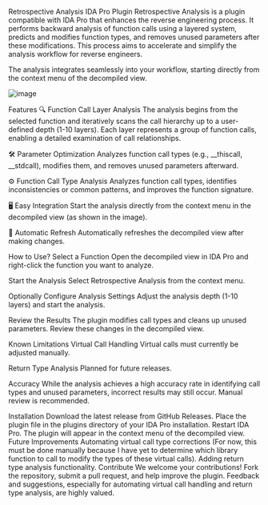 Retrospective Analysis IDA Pro Plugin
Retrospective Analysis is a plugin compatible with IDA Pro that enhances the reverse engineering process. It performs backward analysis of function calls using a layered system, predicts and modifies function types, and removes unused parameters after these modifications. This process aims to accelerate and simplify the analysis workflow for reverse engineers.

The analysis integrates seamlessly into your workflow, starting directly from the context menu of the decompiled view.


![image](https://github.com/user-attachments/assets/9c739246-1e4f-4664-909f-4ddcd9273326)



Features
🔍 Function Call Layer Analysis
The analysis begins from the selected function and iteratively scans the call hierarchy up to a user-defined depth (1-10 layers). Each layer represents a group of function calls, enabling a detailed examination of call relationships.

🛠️ Parameter Optimization
Analyzes function call types (e.g., __thiscall, __stdcall), modifies them, and removes unused parameters afterward.

⚙️ Function Call Type Analysis
Analyzes function call types, identifies inconsistencies or common patterns, and improves the function signature.

🖥️ Easy Integration
Start the analysis directly from the context menu in the decompiled view (as shown in the image).

🔄 Automatic Refresh
Automatically refreshes the decompiled view after making changes.

How to Use?
Select a Function
Open the decompiled view in IDA Pro and right-click the function you want to analyze.


Start the Analysis
Select Retrospective Analysis from the context menu.

Optionally Configure Analysis Settings
Adjust the analysis depth (1-10 layers) and start the analysis.

Review the Results
The plugin modifies call types and cleans up unused parameters. Review these changes in the decompiled view.

Known Limitations
Virtual Call Handling
Virtual calls must currently be adjusted manually.

Return Type Analysis
Planned for future releases.

Accuracy
While the analysis achieves a high accuracy rate in identifying call types and unused parameters, incorrect results may still occur. Manual review is recommended.

Installation
Download the latest release from GitHub Releases.
Place the plugin file in the plugins directory of your IDA Pro installation.
Restart IDA Pro. The plugin will appear in the context menu of the decompiled view.
Future Improvements
Automating virtual call type corrections (For now, this must be done manually because I have yet to determine which library function to call to modify the types of these virtual calls).
Adding return type analysis functionality.
Contribute
We welcome your contributions! Fork the repository, submit a pull request, and help improve the plugin. Feedback and suggestions, especially for automating virtual call handling and return type analysis, are highly valued.

